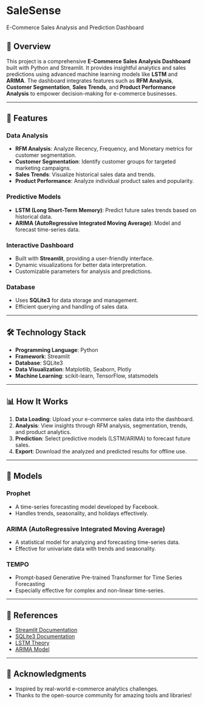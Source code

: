 # SaleSense

E-Commerce Sales Analysis and Prediction Dashboard

## 📌 Overview

This project is a comprehensive **E-Commerce Sales Analysis Dashboard** built with Python and Streamlit. It provides insightful analytics and sales predictions using advanced machine learning models like **LSTM** and **ARIMA**. The dashboard integrates features such as **RFM Analysis**, **Customer Segmentation**, **Sales Trends**, and **Product Performance Analysis** to empower decision-making for e-commerce businesses.

---

## 🚀 Features

### Data Analysis

- **RFM Analysis**: Analyze Recency, Frequency, and Monetary metrics for customer segmentation.
- **Customer Segmentation**: Identify customer groups for targeted marketing campaigns.
- **Sales Trends**: Visualize historical sales data and trends.
- **Product Performance**: Analyze individual product sales and popularity.

### Predictive Models

- **LSTM (Long Short-Term Memory)**: Predict future sales trends based on historical data.
- **ARIMA (AutoRegressive Integrated Moving Average)**: Model and forecast time-series data.

### Interactive Dashboard

- Built with **Streamlit**, providing a user-friendly interface.
- Dynamic visualizations for better data interpretation.
- Customizable parameters for analysis and predictions.

### Database

- Uses **SQLite3** for data storage and management.
- Efficient querying and handling of sales data.

---

## 🛠️ Technology Stack

- **Programming Language**: Python
- **Framework**: Streamlit
- **Database**: SQLite3
- **Data Visualization**: Matplotlib, Seaborn, Plotly
- **Machine Learning**: scikit-learn, TensorFlow, statsmodels

---

## 📊 How It Works

1. **Data Loading**: Upload your e-commerce sales data into the dashboard.
2. **Analysis**: View insights through RFM analysis, segmentation, trends, and product analytics.
3. **Prediction**: Select predictive models (LSTM/ARIMA) to forecast future sales.
4. **Export**: Download the analyzed and predicted results for offline use.

---

## 🧪 Models

### Prophet

- A time-series forecasting model developed by Facebook.
- Handles trends, seasonality, and holidays effectively.

### ARIMA (AutoRegressive Integrated Moving Average)

- A statistical model for analyzing and forecasting time-series data.
- Effective for univariate data with trends and seasonality.

### TEMPO

- Prompt-based Generative Pre-trained Transformer for Time Series Forecasting
- Especially effective for complex and non-linear time-series.

---

## 📖 References

- [Streamlit Documentation](https://docs.streamlit.io/)
- [SQLite3 Documentation](https://www.sqlite.org/docs.html)
- [LSTM Theory](https://en.wikipedia.org/wiki/Long_short-term_memory)
- [ARIMA Model](https://en.wikipedia.org/wiki/Autoregressive_integrated_moving_average)

---

## 🌟 Acknowledgments

- Inspired by real-world e-commerce analytics challenges.
- Thanks to the open-source community for amazing tools and libraries!
